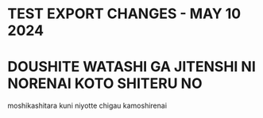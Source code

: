 # TEST EXPORT CHANGES  - MAY 10 2024

# DOUSHITE WATASHI GA JITENSHI NI NORENAI KOTO SHITERU NO

moshikashitara kuni niyotte chigau kamoshirenai